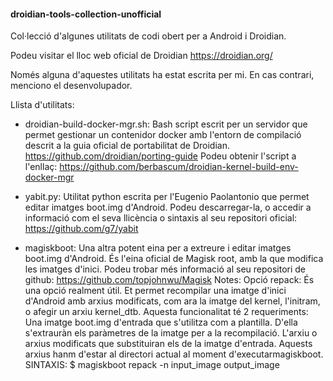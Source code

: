 #### droidian-tools-collection-unofficial

Col·lecció d'algunes utilitats de codi obert per a Android i Droidian.

Podeu visitar el lloc web oficial de Droidian https://droidian.org/

Només alguna d'aquestes utilitats ha estat escrita per mi. En cas contrari, menciono el desenvolupador.

Llista d'utilitats:

- droidian-build-docker-mgr.sh: Bash script escrit per un servidor que permet gestionar un contenidor docker amb l'entorn de compilació descrit a la guia oficial de portabilitat de Droidian.
        https://github.com/droidian/porting-guide
        Podeu obtenir l'script a l'enllaç: https://github.com/berbascum/droidian-kernel-build-env-docker-mgr

- yabit.py: Utilitat python escrita per l'Eugenio Paolantonio que permet editar imatges boot.img d'Android. Podeu descarregar-la, o accedir a informació com el seva llicència o sintaxis al seu repositori oficial:
        https://github.com/g7/yabit

- magiskboot: Una altra potent eina per a extreure i editar imatges boot.img d'Android. És l'eina oficial de Magisk root, amb la que modifica les imatges d'inici. Podeu trobar més informació al seu repositori de github:
        https://github.com/topjohnwu/Magisk
        Notes:
            Opció repack: És una opció realment útil. Et permet recompilar una imatge d'inici d'Android amb arxius modificats, com ara la imatge del kernel, l'initram, o afegir un arxiu kernel_dtb. Aquesta funcionalitat té 2 requeriments:
                Una imatge boot.img d'entrada que s'utilitza com a plantilla. D'ella s'extrauràn els paràmetres de la imatge per a la recompilació.
                L'arxiu o arxius modificats que substituiran els de la imatge d'entrada. Aquests arxius hanm d'estar al directori actual al moment d'executarmagiskboot. SINTAXIS:
                $ magiskboot repack -n input_image output_image
